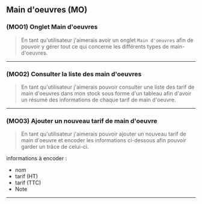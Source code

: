 ## Main d'oeuvres (MO)

### (MO01) Onglet Main d'oeuvres
> En tant qu'utilisateur j'aimerais avoir un onglet `Main d'oeuvres` afin de pouvoir y gérer tout ce qui concerne les différents types de main-d'oeuvres. 

---

### (MO02) Consulter la liste des main d'oeuvres
> En tant qu'utilisateur j'aimerais pouvoir consulter une liste des tarif de main d'oeuvres dans mon stock sous forme d'un tableau afin d'avoir un résumé des informations de chaque tarif de main d'oeuvre. 

---

### (MO03) Ajouter un nouveau tarif de main d'oeuvre
> En tant qu'utilisateur j'aimerais pouvoir ajouter un nouveau tarif de main d'oeuvre et encoder les informations ci-dessous afin pouvoir garder un trâce de celui-ci.

informations à encoder :
  - nom
  - tarif (HT)
  - tarif (TTC) 
  - Note 

---
